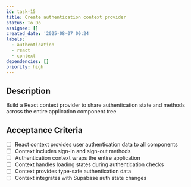 ```yaml
---
id: task-15
title: Create authentication context provider
status: To Do
assignee: []
created_date: '2025-08-07 00:24'
labels:
  - authentication
  - react
  - context
dependencies: []
priority: high
---
```


## Description

Build a React context provider to share authentication state and methods across the entire application component tree

## Acceptance Criteria

- [ ] React context provides user authentication data to all components
- [ ] Context includes sign-in and sign-out methods
- [ ] Authentication context wraps the entire application
- [ ] Context handles loading states during authentication checks
- [ ] Context provides type-safe authentication data
- [ ] Context integrates with Supabase auth state changes

